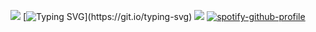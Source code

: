 ![](https://komarev.com/ghpvc/?username=circuitingwires&abbreviated=true&color=red&style=flat&label=rasins+girls💌)
[![Typing SVG](https://readme-typing-svg.herokuapp.com?font=Fira+Code&size=310&pause=1000&color=D7614B&repeat=false&random=true&width=10000&height=999&lines=Seriously%2C+I+think+some+of+those+brutes+are+already+growing+mustaches.;Raisins+Girls%2C+those+wanton+temptresses.+No+argument+from+me.;You+don't+like+little+kids.+Or+maybe+you+don't+like+Butters%3F+Either+way%2C+cool.;Yeah%2C+old+people+can+be+so+gross+with+their+wrinkles+and+wisdom.+Check!;More+of+a+samurai+guy%2C+huh;They+seem+more+annoying+than+scary%2C+but+this+is+your+thing.;Taste+like+crab+and+look+like+people.+Want+to+overthrow+mankind.+Those+guys.;You're+in+deep+cover+get+the+hell+out+of+here!;Dude%2C+get+out+of+here+-+you're+supposed+to+be+a+Freedom+Pal!;ButtLord%2C+you+shouldn't+be+here!;He+grabbed+my+proboscis!;Ha+Ha!+That's+right!+This+kid+is+here+to+take+back+my+father's+credit+card+you+buxom+thieves!;NOT+TRUE!+I+just+wanted+to+leave!;No+more+head+games!+Give+me+the+card+or+there's+gonna+be...trouble.;Here+it+is!+Now+my+dad+isn't+gonna+bust+my+ass!+I+gotta+get+this+back+to+his+dresser.;New+Kid%2C+you're+the+best.;I+wanna+go+home!;I+hate+it+here!;We're+gonna+die!+I'll+never+know+how+it's+like+to+make+love+with+a+woman!;You+kind+of+have+big+raisins+for+a+boy%2C+New+Kid.;Put+some+filters+on+it+to+make+us+pop!;Hey!;Aaagh!+Watch+the+wings!;That+hurt!;Don%E2%80%99t+be+a+dick!;Keep+your+ass+gas+inside!;Damn+my+mosquito+sense+of+smell!;Damn+my+mosquito+sense+of+smell!;Dude%2C+take+that+outside.;That+one+had+kind+of+a+sweet-and-sour+thing+happening...;What+did+I+do+to+deserve+that%3F;Hungry+for+justice!;Mosquito!;Dinner+is+served!+You+guys+are+dinner.;Oh+no%2C+ButtLord+-+your+Kryptonite!;We'll+get+these+ninjas+to+buzz+off!;She+needs+our+help!;I'll+take+you+on%2C+me!;I'm+ready+to+suck+ass+and+take+names...+Wait%2C+that+didn't+come+out+right.;Going+for+blood%2C+guys!;Hmmm%2C+who+to+infect%3F;Buzzing+into+action!;Taking+a+blood+sample%2C+now!;Taking+a+blood+sample%2C+now!;Crime+is+a+disease.+I'm+the+cure.;It's+disease-spreadin'+time!;Spreadin'+the+itch!;Not+even+a+citronella+candle+will+save+you+now!;Prepare+for+the+incredibly+annoying+sound+of+my+buzzing!;I'm+gonna+compromise+somebody's+immune+system!;I+feel+so...+Tingly.;Seriously%2C+guys%2C+the+wings+are+really+good.;Ready+to+be+sucked%2C+minion%3F;After+my+crime-fighting+career+is+over%2C+I'm+going+to+open+a+car+dealership.;Does+anybody+want+my+lemon+bar+recipe%3F;Huh.+Where+should+I+insert+my+proboscis+next%3F;Has+anyone+seen+standing+water+nearby%3F+I+got+the+breedin'+urge.;My+dad+lets+me+play+with+the+big+rolling+ladder+in+his+store's+stock+room.;I'm+going+to+build+a+pillow+fort+this+weekend.;Thursday+is+my+cheat+day%2C+I'm+gonna+binge+until+my+belly+distends.;On+Friday+nights+I+get+to+stay+up+an+extra+hour.;Saturday+is+my+day+to+just+sit+back%2C+pop+open+a+blood+bag+and+chill.;Can+I+have+a+ride+in+the+Tupper-Mech+sometime%3F;I'm+gonna+bug+the+Chaos+outta+you!;Damn%2C+I+got+alumminium+foil+up+my+proboscis.;Mosquito+pierces+Chaos+armor+with+ease!;Fresh+blood!;Bug+Bite!;Satisfying!;Blood+type+AB+positive!+Jackpot!;Blood+type+A%2C+you+must+be+a+fucking+know-it-all.;Oh%2C+nice%2C+blood+type+B%2C+you+must+be+fun+at+parties!;Oh+great%2C+another+O+negative;You+and+your+toilet+are+about+to+become+inseparable.;I+sucked+you%2C+and+now+it+sucks+to+be+you.;I+got+a+serious+buzz+off+of+that.)](https://git.io/typing-svg)
![](https://i.pinimg.com/736x/35/bb/22/35bb224763428ef6c3419238e39d488d.jpg)
[![spotify-github-profile](https://spotify-github-profile.kittinanx.com/api/view?uid=31qcwlth6q4onen5dhyzn34dau5m&cover_image=true&theme=natemoo-re&show_offline=true&background_color=121212&interchange=false&bar_color=D7614Bbar_color_cover=false)](https://spotify-github-profile.kittinanx.com/api/view?uid=31qcwlth6q4onen5dhyzn34dau5m&redirect=true)
